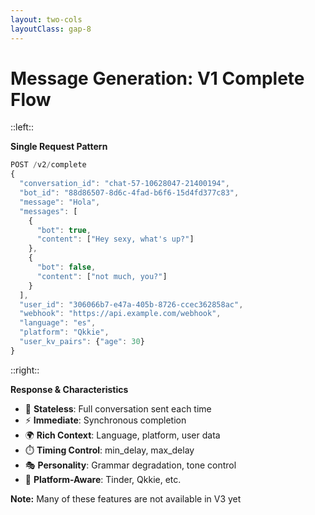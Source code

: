 ```yaml
---
layout: two-cols
layoutClass: gap-8
---
```


# Message Generation: V1 Complete Flow

::left::

<div class="text-sm">

**Single Request Pattern**
```javascript
POST /v2/complete
{
  "conversation_id": "chat-57-10628047-21400194",
  "bot_id": "88d86507-8d6c-4fad-b6f6-15d4fd377c83",
  "message": "Hola",
  "messages": [
    {
      "bot": true,
      "content": ["Hey sexy, what's up?"]
    },
    {
      "bot": false, 
      "content": ["not much, you?"]
    }
  ],
  "user_id": "306066b7-e47a-405b-8726-ccec362858ac",
  "webhook": "https://api.example.com/webhook",
  "language": "es",
  "platform": "Qkkie",
  "user_kv_pairs": {"age": 30}
}
```

</div>

::right::

<div class="text-sm">

**Response & Characteristics**
- 🔄 **Stateless**: Full conversation sent each time
- ⚡ **Immediate**: Synchronous completion 
- 🌍 **Rich Context**: Language, platform, user data
- ⏱️ **Timing Control**: min_delay, max_delay
- 🎭 **Personality**: Grammar degradation, tone control
- 📱 **Platform-Aware**: Tinder, Qkkie, etc.

</div>

<div v-click class="mt-4 p-3 bg-yellow-100 border-l-4 border-yellow-500 text-yellow-700 text-sm">
  <strong>Note:</strong> Many of these features are not available in V3 yet
</div>